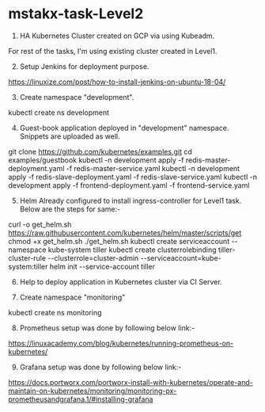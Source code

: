 # mstakx-task-Level2

1. HA Kubernetes Cluster created on GCP via using Kubeadm.

For rest of the tasks, I'm using existing cluster created in Level1.

2. Setup Jenkins for deployment purpose.

https://linuxize.com/post/how-to-install-jenkins-on-ubuntu-18-04/

3. Create namespace "development".  

kubectl create ns development

4. Guest-book application deployed in "development" namespace. Snippets are uploaded as well. 

git clone https://github.com/kubernetes/examples.git
cd examples/guestbook
kubectl -n development apply -f redis-master-deployment.yaml -f redis-master-service.yaml 
kubectl -n development apply -f redis-slave-deployment.yaml -f redis-slave-service.yaml
kubectl -n development apply -f frontend-deployment.yaml -f frontend-service.yaml

5. Helm Already configured to install ingress-controller for Level1 task. Below are the steps for same:-

curl -o get_helm.sh https://raw.githubusercontent.com/kubernetes/helm/master/scripts/get
chmod +x get_helm.sh
./get_helm.sh
kubectl create serviceaccount --namespace kube-system tiller
kubectl create clusterrolebinding tiller-cluster-rule --clusterrole=cluster-admin --serviceaccount=kube-system:tiller
helm init --service-account tiller

6. Help to deploy application in Kubernetes cluster via CI Server.

7. Create namespace "monitoring"

kubectl create ns monitoring

8. Prometheus setup was done by following below link:-

https://linuxacademy.com/blog/kubernetes/running-prometheus-on-kubernetes/

9. Grafana setup was done by following below link:-

https://docs.portworx.com/portworx-install-with-kubernetes/operate-and-maintain-on-kubernetes/monitoring/monitoring-px-prometheusandgrafana.1/#installing-grafana




